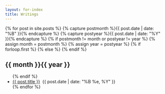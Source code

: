 ```yaml
---
layout: for-index
title: Writings
---
```


{% for post in site.posts %}
  {% capture postmonth %}{{ post.date | date: "%B" }}{% endcapture %}
  {% capture postyear %}{{ post.date | date: "%Y" }}{% endcapture %}
  {% if postmonth != month or postyear != year %}
    {% assign month = postmonth %}
    {% assign year = postyear %}
    {% if forloop.first %}
    {% else %}
    </ul>
    {% endif %}

<h2 id="dates">{{ month }}{{ year }}</h2>

<ul>
  {% endif %}
    <li><a href="{{ site.baseurl }}{{ post.url }}">{{ post.title }}</a>&nbsp;
      <time datetime="{{post.date | date: "%Y-%m-%d"}}">
       {{ post.date | date: "%B %e, %Y" }}
     </time></li>
  {% endfor %}
</ul>